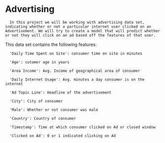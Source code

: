 # Advertising

      In this project we will be working with advertising data set, indicating whether or not a particular internet user clicked on an Advertisement. We will try to create a model that will predict whether or not they will click on an ad based off the features of that user.


This data set contains the following features:

      'Daily Time Spent on Site': consumer time on site in minutes
      
      'Age': cutomer age in years
      
      'Area Income': Avg. Income of geographical area of consumer
      
      'Daily Internet Usage': Avg. minutes a day consumer is on the internet
      
      'Ad Topic Line': Headline of the advertisement
      
      'City': City of consumer
      
      'Male': Whether or not consumer was male
      
      'Country': Country of consumer
      
      'Timestamp': Time at which consumer clicked on Ad or closed window
      
      'Clicked on Ad': 0 or 1 indicated clicking on Ad
